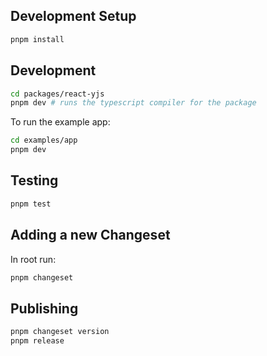 ## Development Setup

```bash
pnpm install
```

## Development

```bash
cd packages/react-yjs
pnpm dev # runs the typescript compiler for the package
```

To run the example app:

```bash
cd examples/app
pnpm dev
```

## Testing

```bash
pnpm test
```

## Adding a new Changeset

In root run:

```bash
pnpm changeset
```

## Publishing

```bash
pnpm changeset version
pnpm release
```
